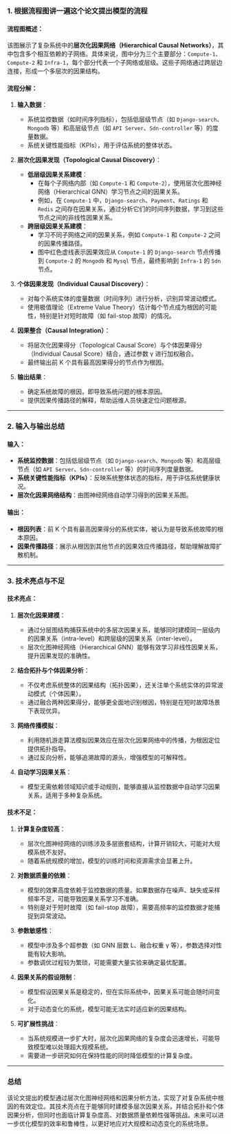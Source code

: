 ### 1. 根据流程图讲一遍这个论文提出模型的流程

#### 流程图概述：
该图展示了复杂系统中的**层次化因果网络（Hierarchical Causal Networks）**，其中包含多个相互依赖的子网络。具体来说，图中分为三个主要部分：`Compute-1`、`Compute-2` 和 `Infra-1`，每个部分代表一个子网络或层级。这些子网络通过跨层边连接，形成一个多层次的因果结构。

#### 流程分解：
1. **输入数据**：
   - 系统监控数据（如时间序列指标），包括低层级节点（如 `Django-search`、`Mongodb` 等）和高层级节点（如 `API Server`、`Sdn-controller` 等）的度量数据。
   - 系统关键性能指标（KPIs），用于评估系统的整体状态。

2. **层次化因果发现（Topological Causal Discovery）**：
   - **低层级因果关系建模**：
     - 在每个子网络内部（如 `Compute-1` 和 `Compute-2`），使用层次化图神经网络（Hierarchical GNN）学习节点之间的因果关系。
     - 例如，在 `Compute-1` 中，`Django-search`、`Payment`、`Ratings` 和 `Redis` 之间存在因果关系，通过分析它们的时间序列数据，学习到这些节点之间的非线性因果关系。
   - **跨层级因果关系建模**：
     - 学习不同子网络之间的因果关系，例如 `Compute-1` 和 `Compute-2` 之间的因果传播路径。
     - 图中红色虚线表示因果效应从 `Compute-1` 的 `Django-search` 节点传播到 `Compute-2` 的 `Mongodb` 和 `Mysql` 节点，最终影响到 `Infra-1` 的 `Sdn` 节点。

3. **个体因果发现（Individual Causal Discovery）**：
   - 对每个系统实体的度量数据（时间序列）进行分析，识别异常波动模式。
   - 使用极值理论（Extreme Value Theory）估计每个节点成为根因的可能性，特别是针对短时故障（如 fail-stop 故障）的情况。

4. **因果整合（Causal Integration）**：
   - 将层次化因果得分（Topological Causal Score）与个体因果得分（Individual Causal Score）结合，通过参数 γ 进行加权融合。
   - 最终输出前 K 个具有最高因果得分的节点作为根因。

5. **输出结果**：
   - 确定系统故障的根因，即导致系统问题的根本原因。
   - 提供因果传播路径的解释，帮助运维人员快速定位问题根源。

---

### 2. 输入与输出总结

#### 输入：
- **系统监控数据**：包括低层级节点（如 `Django-search`、`Mongodb` 等）和高层级节点（如 `API Server`、`Sdn-controller` 等）的时间序列度量数据。
- **系统关键性能指标（KPIs）**：反映系统整体状态的指标，用于评估系统健康状况。
- **层次化因果网络结构**：由图神经网络自动学习得到的因果关系图。

#### 输出：
- **根因列表**：前 K 个具有最高因果得分的系统实体，被认为是导致系统故障的根本原因。
- **因果传播路径**：展示从根因到其他节点的因果效应传播路径，帮助理解故障扩散机制。

---

### 3. 技术亮点与不足

#### 技术亮点：
1. **层次化因果建模**：
   - 通过分层图结构捕获系统中的多层次因果关系，能够同时建模同一层级内的因果关系（intra-level）和跨层级的因果关系（inter-level）。
   - 层次化图神经网络（Hierarchical GNN）能够有效学习非线性因果关系，提升因果发现的准确性。

2. **结合拓扑与个体因果分析**：
   - 不仅考虑系统整体的因果结构（拓扑因果），还关注单个系统实体的异常波动模式（个体因果）。
   - 通过融合两种因果得分，能够更全面地识别根因，特别是在短时故障场景下表现优异。

3. **网络传播模拟**：
   - 利用随机游走算法模拟因果效应在层次化因果网络中的传播，为根因定位提供拓扑指导。
   - 通过反向分析，能够追溯故障的源头，增强模型的可解释性。

4. **自动学习因果关系**：
   - 模型无需依赖领域知识或手动规则，能够直接从监控数据中自动学习因果关系，适用于多种复杂系统。

#### 技术不足：
1. **计算复杂度较高**：
   - 层次化图神经网络的训练涉及多层嵌套结构，计算开销较大，可能对大规模系统不友好。
   - 随着系统规模的增加，模型的训练时间和资源需求会显著上升。

2. **对数据质量的依赖**：
   - 模型的效果高度依赖于监控数据的质量。如果数据存在噪声、缺失或采样频率不足，可能导致因果关系学习不准确。
   - 特别是对于短时故障（如 fail-stop 故障），需要高频率的监控数据才能捕捉到异常波动。

3. **参数敏感性**：
   - 模型中涉及多个超参数（如 GNN 层数 L、融合权重 γ 等），参数选择对性能有较大影响。
   - 参数调优过程较为繁琐，可能需要大量实验来确定最优配置。

4. **因果关系的假设限制**：
   - 模型假设因果关系是稳定的，但在实际系统中，因果关系可能会随时间变化。
   - 对于动态变化的系统，模型可能无法实时适应新的因果结构。

5. **可扩展性挑战**：
   - 当系统规模进一步扩大时，层次化因果网络的复杂度会迅速增长，可能导致模型难以处理超大规模系统。
   - 需要进一步研究如何在保持性能的同时降低模型的计算复杂度。

---

### 总结
该论文提出的模型通过层次化图神经网络和因果分析方法，实现了对复杂系统中根因的有效定位。其技术亮点在于能够同时建模多层次因果关系，并结合拓扑和个体因果分析，但同时也面临计算复杂度高、对数据质量依赖性强等挑战。未来可以进一步优化模型的效率和鲁棒性，以更好地应对大规模和动态变化的系统场景。